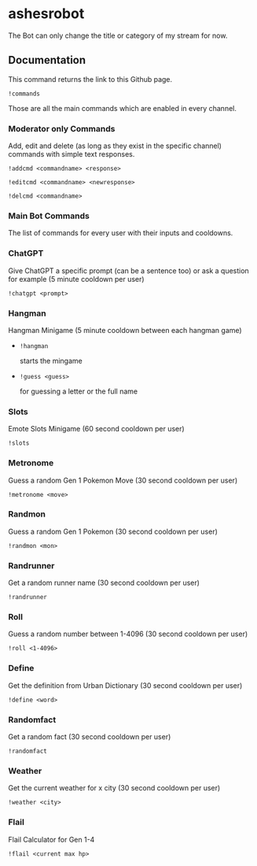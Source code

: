 # ashesrobot

The Bot can only change the title or category of my stream for now.

## Documentation

This command returns the link to this Github page.

`!commands`

Those are all the main commands which are enabled in every channel.

### Moderator only Commands

Add, edit and delete (as long as they exist in the specific channel) commands with simple text responses.

`!addcmd <commandname> <response>`

`!editcmd <commandname> <newresponse>`

`!delcmd <commandname>`

### Main Bot Commands

The list of commands for every user with their inputs and cooldowns.

### ChatGPT

Give ChatGPT a specific prompt (can be a sentence too) or ask a question for example (5 minute cooldown per user)

`!chatgpt <prompt>`

### Hangman

Hangman Minigame (5 minute cooldown between each hangman game)

* `!hangman`
  
  starts the mingame

* `!guess <guess>`
  
  for guessing a letter or the full name

### Slots

Emote Slots Minigame (60 second cooldown per user) 

`!slots`

### Metronome

Guess a random Gen 1 Pokemon Move (30 second cooldown per user)

`!metronome <move>`

### Randmon

Guess a random Gen 1 Pokemon (30 second cooldown per user) 

`!randmon <mon>`

### Randrunner

Get a random runner name (30 second cooldown per user)

`!randrunner`

### Roll

Guess a random number between 1-4096 (30 second cooldown per user)

`!roll <1-4096>`

### Define

Get the definition from Urban Dictionary (30 second cooldown per user)

`!define <word>`

### Randomfact

Get a random fact (30 second cooldown per user)

`!randomfact`

### Weather

Get the current weather for x city (30 second cooldown per user) 

`!weather <city>`

### Flail

Flail Calculator for Gen 1-4

`!flail <current max hp>`
